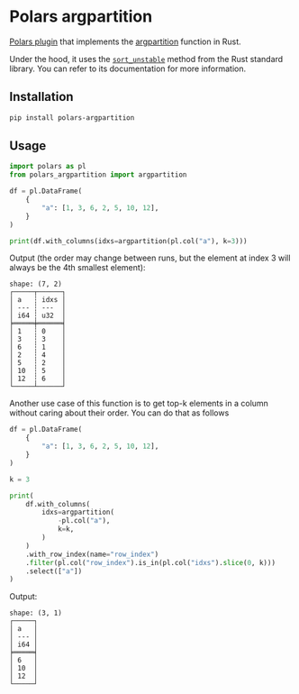 # Polars argpartition

[Polars plugin](https://docs.pola.rs/user-guide/plugins/expr_plugins/#writing-the-expression) that implements the [argpartition](https://numpy.org/doc/stable/reference/generated/numpy.argpartition.html) function in Rust.

Under the hood, it uses the [`sort_unstable`](https://doc.rust-lang.org/std/primitive.slice.html#method.sort_unstable) method from the Rust standard library. You can refer to its documentation for more information.

## Installation

```bash
pip install polars-argpartition
```

## Usage

```python
import polars as pl
from polars_argpartition import argpartition

df = pl.DataFrame(
    {
        "a": [1, 3, 6, 2, 5, 10, 12],
    }
)

print(df.with_columns(idxs=argpartition(pl.col("a"), k=3)))

```

Output (the order may change between runs, but the element at index 3 will always be the 4th smallest element):

```
shape: (7, 2)
┌─────┬──────┐
│ a   ┆ idxs │
│ --- ┆ ---  │
│ i64 ┆ u32  │
╞═════╪══════╡
│ 1   ┆ 0    │
│ 3   ┆ 3    │
│ 6   ┆ 1    │
│ 2   ┆ 4    │
│ 5   ┆ 2    │
│ 10  ┆ 5    │
│ 12  ┆ 6    │
└─────┴──────┘
```

Another use case of this function is to get top-k elements in a column without caring about their order. You can do that as follows 

```python
df = pl.DataFrame(
    {
        "a": [1, 3, 6, 2, 5, 10, 12],
    }
)

k = 3

print(
    df.with_columns(
        idxs=argpartition(
            -pl.col("a"),
            k=k,
        )
    )
    .with_row_index(name="row_index")
    .filter(pl.col("row_index").is_in(pl.col("idxs").slice(0, k)))
    .select(["a"])
)

```

Output:

```
shape: (3, 1)
┌─────┐
│ a   │
│ --- │
│ i64 │
╞═════╡
│ 6   │
│ 10  │
│ 12  │
└─────┘
```

